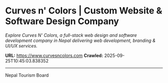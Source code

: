 # Curves n' Colors | Custom Website & Software Design Company

*Explore Curves N' Colors, a full-stack web design and software development company in Nepal delivering web development, branding & UI/UX services.*

**URL:** https://www.curvesncolors.com
**Crawled:** 2025-09-25T10:45:03.838352

---

Nepal Tourism Board